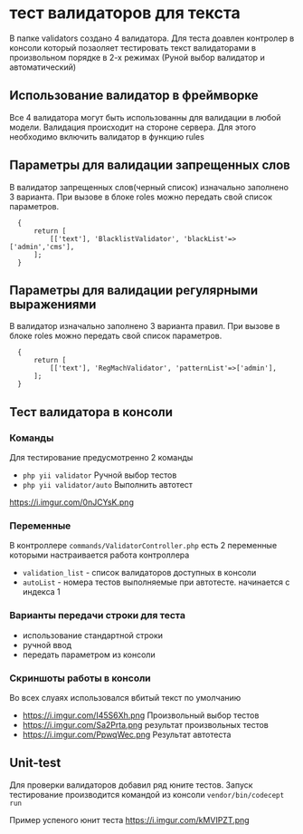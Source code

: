 # тест валидаторов для текста

В папке validators создано 4 валидатора. Для теста доавлен контролер в консоли который позаоляет тестировать текст валидаторами в произвольном порядке в 2-х режимах (Руной выбор валидатор и автоматический)

## Использование валидатор в фреймворке

Все 4 валидатора могут быть использованны для валидации в любой модели. Валидация происходит на стороне сервера. Для этого необходимо включить валидатор в функцию rules

## Параметры для валидации запрещенных слов

В валидатор запрещенных слов(черный список) изначально заполнено 3 варианта. При вызове в блоке roles можно передать свой список параметров.

```public function rules()
  {
      return [
          [['text'], 'BlacklistValidator', 'blackList'=>['admin','cms'],
      ];
  }
```

## Параметры для валидации регулярными выражениями

В валидатор изначально заполнено 3 варианта правил. При вызове в блоке roles можно передать свой список параметров.

```public function rules()
  {
      return [
          [['text'], 'RegMachValidator', 'patternList'=>['admin'],
      ];
  }
```

## Тест валидатора в консоли

### Команды
Для тестирование предусмотренно 2 команды

- ``php yii validator`` Ручной выбор тестов
- ``php yii validator/auto`` Выполнить автотест

https://i.imgur.com/0nJCYsK.png

### Переменные
В контроллере `commands/ValidatorController.php` есть 2 переменные которыми настраивается работа контроллера
- ```validation_list``` - список валидаторов доступных в консоли
- ```autoList``` - номера тестов выполняемые при автотесте. начинается с индекса 1

### Варианты передачи строки для теста
- использование стандартной строки
- ручной ввод
- передать параметром из консоли

### Скриншоты работы в консоли

Во всех слуаях использовался вбитый текст по умолчанию 

- https://i.imgur.com/I45S6Xh.png Произвольный выбор тестов
- https://i.imgur.com/Sa2Prta.png результат произвольных тестов
- https://i.imgur.com/PpwqWec.png Результат автотеста

## Unit-test

Для проверки валидаторов добавил ряд юните тестов. Запуск тестирование производится командой из консоли `vendor/bin/codecept run`

Пример успеного юнит теста https://i.imgur.com/kMVIPZT.png
